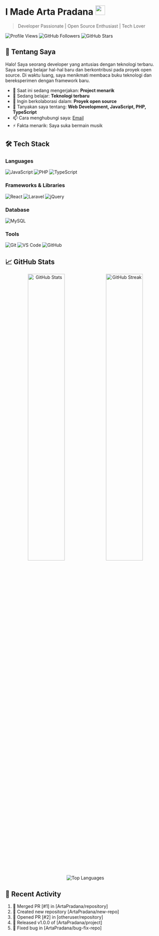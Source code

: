 # I Made Arta Pradana <img src="https://media.giphy.com/media/hvRJCLFzcasrR4ia7z/giphy.gif" width="30px">

> Developer Passionate | Open Source Enthusiast | Tech Lover

![Profile Views](https://komarev.com/ghpvc/?username=ArtaPradana&color=blueviolet)
![GitHub Followers](https://img.shields.io/github/followers/ArtaPradana?label=Follow&style=social)
![GitHub Stars](https://img.shields.io/github/stars/ArtaPradana?label=Stars&style=social)

## 👋 Tentang Saya

Halo! Saya seorang developer yang antusias dengan teknologi terbaru. Saya senang belajar hal-hal baru dan berkontribusi pada proyek open source. Di waktu luang, saya menikmati membaca buku teknologi dan bereksperimen dengan framework baru.

- 🔭 Saat ini sedang mengerjakan: **Project menarik**
- 🌱 Sedang belajar: **Teknologi terbaru**
- 👯 Ingin berkolaborasi dalam: **Proyek open source**
- 💬 Tanyakan saya tentang: **Web Development, JavaScript, PHP, TypeScript**
- 📫 Cara menghubungi saya: [Email](mailto:email@artapradana11@gmail.com)
- ⚡ Fakta menarik: Saya suka bermain musik

## 🛠️ Tech Stack

### **Languages**

![JavaScript](https://img.shields.io/badge/JavaScript-F7DF1E?style=for-the-badge&logo=javascript&logoColor=black)
![PHP](https://img.shields.io/badge/PHP-777BB4?style=for-the-badge&logo=php&logoColor=white)
![TypeScript](https://img.shields.io/badge/TypeScript-007ACC?style=for-the-badge&logo=typescript&logoColor=white)

### **Frameworks & Libraries**

![React](https://img.shields.io/badge/React-20232A?style=for-the-badge&logo=react&logoColor=61DAFB)
![Laravel](https://img.shields.io/badge/Laravel-FF2D20?style=for-the-badge&logo=laravel&logoColor=white)
![jQuery](https://img.shields.io/badge/jQuery-0769AD?style=for-the-badge&logo=jquery&logoColor=white)

### **Database**

![MySQL](https://img.shields.io/badge/MySQL-00000F?style=for-the-badge&logo=mysql&logoColor=white)

### **Tools**

![Git](https://img.shields.io/badge/Git-F05032?style=for-the-badge&logo=git&logoColor=white)
![VS Code](https://img.shields.io/badge/VS_Code-0078D4?style=for-the-badge&logo=visual%20studio%20code&logoColor=white)
![GitHub](https://img.shields.io/badge/GitHub-100000?style=for-the-badge&logo=github&logoColor=white)

## 📈 GitHub Stats

<p align="center">
  <img src="https://github-readme-stats.vercel.app/api?username=ArtaPradana&show_icons=true&theme=radical&hide_border=true" alt="GitHub Stats" width="48%">
  <img src="https://github-readme-streak-stats.herokuapp.com/?user=ArtaPradana&theme=radical&hide_border=true" alt="GitHub Streak" width="48%">
</p>

<p align="center">
  <img src="https://github-readme-stats.vercel.app/api/top-langs/?username=ArtaPradana&layout=compact&theme=radical&hide_border=true" alt="Top Languages">
</p>

## 🌟 Recent Activity

<!--START_SECTION:activity-->

1. 🎉 Merged PR [#1] in [ArtaPradana/repository]
2. 🚀 Created new repository [ArtaPradana/new-repo]
3. 💪 Opened PR [#2] in [otheruser/repository]
4. 🎊 Released v1.0.0 of [ArtaPradana/project]
5. 🐛 Fixed bug in [ArtaPradana/bug-fix-repo]
<!--END_SECTION:activity-->
